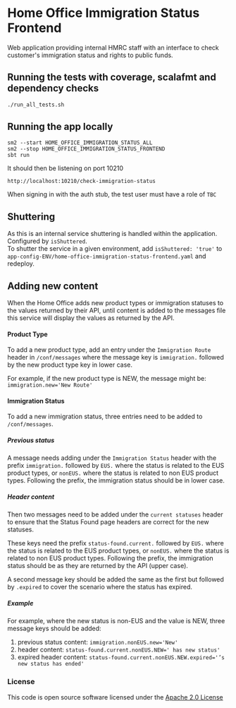 # Home Office Immigration Status Frontend

Web application providing internal HMRC staff with an interface to check customer's immigration status and rights to public funds.

## Running the tests with coverage, scalafmt and dependency checks

```bash
./run_all_tests.sh
```

## Running the app locally

    sm2 --start HOME_OFFICE_IMMIGRATION_STATUS_ALL
    sm2 --stop HOME_OFFICE_IMMIGRATION_STATUS_FRONTEND 
    sbt run

It should then be listening on port 10210

    http://localhost:10210/check-immigration-status
    
When signing in with the auth stub, the test user must have a role of `TBC`

## Shuttering

As this is an internal service shuttering is handled within the application.\
Configured by `isShuttered`.\
To shutter the service in a given environment, add `isShuttered: 'true'` to 
`app-config-ENV/home-office-immigration-status-frontend.yaml` and redeploy.


## Adding new content

When the Home Office adds new product types or immigration statuses to the values returned by their API, 
until content is added to the messages file this service will display the values as returned by the API.

#### Product Type
To add a new product type, add an entry under the `Immigration Route` header in `/conf/messages` 
where the message key is `immigration.` followed by the new product type key in lower case. 

For example, if the new product type is NEW, the message might be: `immigration.new='New Route'`

#### Immigration Status
To add a new immigration status, three entries need to be added to `/conf/messages`.

##### Previous status

A message needs adding under the `Immigration Status` header with the prefix `immigration.` followed by `EUS.` 
where the status is related to the EUS product types, or `nonEUS.` 
where the status is related to non EUS product types. Following the prefix, the immigration status should be in lower case. 

##### Header content

Then two messages need to be added under the `current statuses` header to ensure that the Status Found page headers are correct 
for the new statuses. 

These keys need the prefix `status-found.current.` followed by `EUS.` 
where the status is related to the EUS product types, or `nonEUS.` where the status is related to non EUS product types. 
Following the prefix, the immigration status should be as they are returned by the API (upper case). 

A second message key should be added the same as the first but followed by `.expired` to cover the scenario where the status has expired. 

##### Example

For example, where the new status is non-EUS and the value is NEW, three message keys should be added:
 1) previous status content: `immigration.nonEUS.new='New'`
 2) header content: `status-found.current.nonEUS.NEW=' has new status'`
 3) expired header content: `status-found.current.nonEUS.NEW.expired='’s new status has ended'`


### License

This code is open source software licensed under the [Apache 2.0 License]("http://www.apache.org/licenses/LICENSE-2.0.html")
